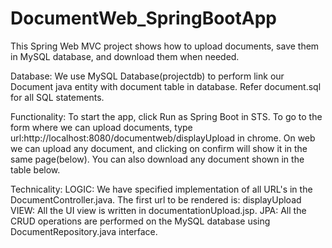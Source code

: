 # DocumentWeb_SpringBootApp
This Spring Web MVC project shows how to upload documents, save them in MySQL database, and download them when needed.

Database:
We use MySQL Database(projectdb) to perform link our Document java entity with document table in database.
Refer document.sql for all SQL statements.

Functionality:
To start the app, click Run as Spring Boot in STS.
To go to the form where we can upload documents, type url:http://localhost:8080/documentweb/displayUpload in chrome. 
On web we can upload any document, and clicking on confirm will show it in the same page(below).
You can also download any document shown in the table below.

Technicality:
LOGIC: We have specified implementation of all URL's in the DocumentController.java. The first url to be rendered is: displayUpload
VIEW: All the UI view is written in documentationUpload.jsp.
JPA: All the CRUD operations are performed on the MySQL database using DocumentRepository.java interface.

